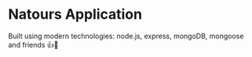 # Natours Application

Built using modern technologies: node.js, express, mongoDB, mongoose and friends 👍🥰
